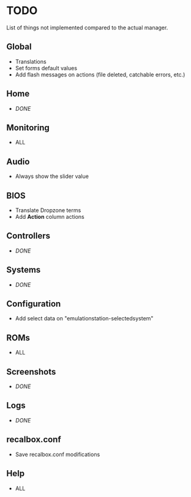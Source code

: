 # TODO

List of things not implemented compared to the actual manager.

## Global
* Translations
* Set forms default values
* Add flash messages on actions (file deleted, catchable errors, etc.)

## Home
* *DONE*

## Monitoring
* ALL

## Audio
* Always show the slider value

## BIOS
* Translate Dropzone terms
* Add **Action** column actions

## Controllers
* *DONE*

## Systems
* *DONE*

## Configuration
* Add select data on "emulationstation-selectedsystem"

## ROMs
* ALL

## Screenshots
* *DONE*

## Logs
* *DONE*

## recalbox.conf
* Save recalbox.conf modifications

## Help
* ALL
